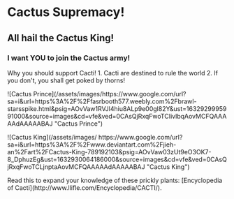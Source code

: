 # Cactus Supremacy!
## All hail the **Cactus King!** 
### I want YOU to join the Cactus army!
Why you should support Cacti!
              1. Cacti are destined to rule the world
              2. If you don't, you shall get poked by thorns!
              
<p> ![Cactus Prince](/assets/images/https://www.google.com/url?sa=i&url=https%3A%2F%2Ffasrbooth577.weebly.com%2Fbrawl-starsspike.html&psig=AOvVaw1RVJl4hiu8ALp9e00gl82Y&ust=1632929995991000&source=images&cd=vfe&ved=0CAsQjRxqFwoTCIivlbqAovMCFQAAAAAdAAAAABAJ "Cactus Prince")
  </p>
<p> ![Cactus King](/assets/images/ https://www.google.com/url?sa=i&url=https%3A%2F%2Fwww.deviantart.com%2Fjieh-an%2Fart%2FCactus-King-789192103&psig=AOvVaw03zUt9eO3OK7-8_DphuzEg&ust=1632930064186000&source=images&cd=vfe&ved=0CAsQjRxqFwoTCLjnptaAovMCFQAAAAAdAAAAABAJ "Cactus King") </p>
<p> Read this to expand your knowledge of these prickly plants: [Encyclopedia of Cacti](http://www.llifle.com/Encyclopedia/CACTI/). </p>
